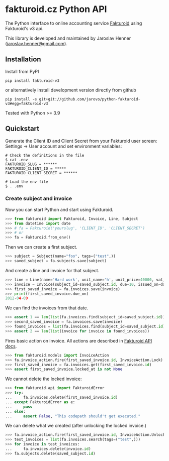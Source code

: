 # fakturoid.cz Python API

The Python interface to online accounting service [Fakturoid](http://fakturoid.cz/) using Fakturoid's v3 api.

This library is developed and maintained by Jaroslav Henner ([jaroslav.henner@gmail.com](mailto:jaroslav.henner@gmail.com)).


## Installation

Install from PyPI

    pip install fakturoid-v3

or alternatively install development version directly from github

    pip install -e git+git://github.com/jarovo/python-fakturoid-v3#egg=fakturoid-v3


Tested with Python >= 3.9


## Quickstart

Generate the Client ID and Client Secret from your Fakturoid user screen: Settings → User account and set environment variables:

```shell
# Check the definitions in the file
$ cat .env
FAKTUROID_SLUG = ******
FAKTUROID_CLIENT_ID = *****
FAKTUROID_CLIENT_SECRET = ******

# Load the env file
$ . .env
```

### Create subject and  invoice
Now you can start Python and start using Fakturoid.
```python
>>> from fakturoid import Fakturoid, Invoice, Line, Subject
>>> from datetime import date
>>> # fa = Fakturoid('yourslug', 'CLIENT_ID', 'CLIENT_SECRET')
>>> # or
>>> fa = Fakturoid.from_env()

```

Then we can create a first subject.
```python
>>> subject = Subject(name="foo", tags=("test",))
>>> saved_subject = fa.subjects.save(subject)

```

And create a line and invoice for that subject.

```python
>>> line = Line(name='Hard work', unit_name='h', unit_price=40000, vat_rate=20)
>>> invoice = Invoice(subject_id=saved_subject.id, due=10, issued_on=date(2012, 3, 30), tags=("test",), lines=[line])
>>> first_saved_invoice = fa.invoices.save(invoice)
>>> print(first_saved_invoice.due_on)
2012-04-09

```

We can find the invoices from that date.
```python
>>> assert 1 == len(list(fa.invoices.find(subject_id=saved_subject.id)))
>>> second_saved_invoice = fa.invoices.save(invoice)
>>> found_invoices = list(fa.invoices.find(subject_id=saved_subject.id))
>>> assert 2 == len(list(invoice for invoice in found_invoices))

```


Fires basic action on invoice. All actions are described in [Fakturoid API docs](https://www.fakturoid.cz/api/v3/invoices#invoice-actions).

```python
>>> from fakturoid.models import InvoiceAction
>>> fa.invoice_action.fire(first_saved_invoice.id, InvoiceAction.Lock)
>>> first_saved_invoice = fa.invoices.get(first_saved_invoice.id)
>>> assert first_saved_invoice.locked_at is not None

```

We cannot delete the locked invoice:
```python
>>> from fakturoid.api import FakturoidError
>>> try:
...     fa.invoices.delete(first_saved_invoice.id)
... except FakturoidError as e:
...     pass
... else:
...     assert False, "This codepath should't get executed."

```

We can delete what we created (after unlocking the locked invoice.)

```python
>>> fa.invoice_action.fire(first_saved_invoice.id, InvoiceAction.Unlock)
>>> test_invoices = list(fa.invoices.search(tags=("test",)))
>>> for invoice in test_invoices:
...     fa.invoices.delete(invoice.id)
>>> fa.subjects.delete(saved_subject.id)
